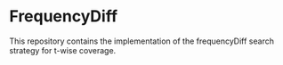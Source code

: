 # FrequencyDiff

This repository contains the implementation of the frequencyDiff search strategy for t-wise coverage.

